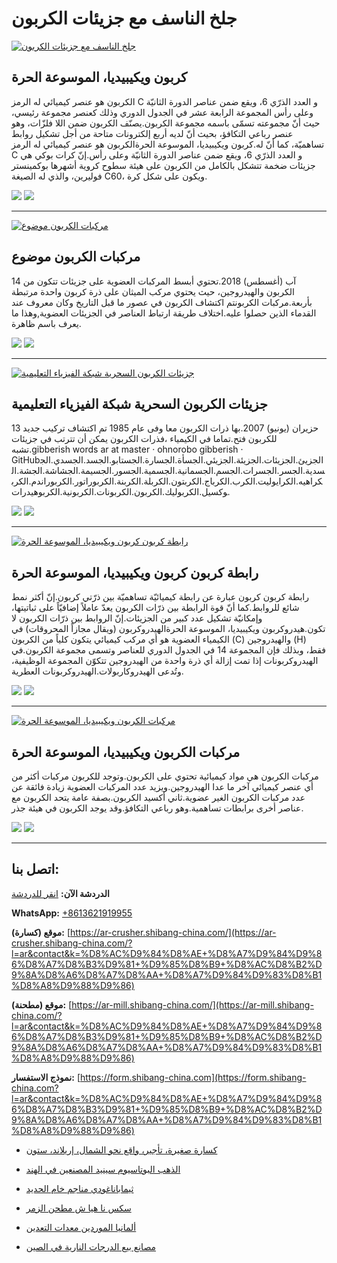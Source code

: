 # جلخ الناسف مع جزيئات الكربون

<a href="https://swt.shibang-china.com/?l=ar&img&k=%D8%AC%D9%84%D8%AE+%D8%A7%D9%84%D9%86%D8%A7%D8%B3%D9%81+%D9%85%D8%B9+%D8%AC%D8%B2%D9%8A%D8%A6%D8%A7%D8%AA+%D8%A7%D9%84%D9%83%D8%B1%D8%A8%D9%88%D9%86" target="_blank">![جلخ الناسف مع جزيئات الكربون](http://static.shibang-china.com/all-800x300/139.jpg)</a>

## كربون ويكيبيديا، الموسوعة الحرة
الكربون هو عنصر كيميائي له الرمز C و العدد الذرّي 6، ويقع ضمن عناصر الدورة الثانيّة وعلى رأس المجموعة الرابعة عشر في الجدول الدوري وذلك كعنصر مجموعة رئيسي، حيث أنّ مجموعته تسمّى باسمه مجموعة الكربون.يصنّف الكربون ضمن اللا فلزّات، وهو عنصر رباعي التكافؤ، بحيث أنّ لديه أربع إلكترونات متاحة من أجل تشكيل روابط تساهميّة، كما أنّ له.كربون ويكيبيديا، الموسوعة الحرةالكربون هو عنصر كيميائي له الرمز C و العدد الذرّي 6، ويقع ضمن عناصر الدورة الثانيّة وعلى رأس.إنّ كرات بوكي هي جزيئات ضخمة تتشكل بالكامل من الكربون على هيئة سطوح كروية أشهرها بوكمينستر فوليرين، والذي له الصيغة C60، ويكون على شكل كرة.


<a href="https://whatsapp.shibangsoft.com/WhatsApp.php" target="_blank" title="WhatsApp">![](http://static.shibang-china.com/icon/whatsapp.png)</a> <a href="https://swt.shibang-china.com/?l=ar&icon&k=%D8%AC%D9%84%D8%AE+%D8%A7%D9%84%D9%86%D8%A7%D8%B3%D9%81+%D9%85%D8%B9+%D8%AC%D8%B2%D9%8A%D8%A6%D8%A7%D8%AA+%D8%A7%D9%84%D9%83%D8%B1%D8%A8%D9%88%D9%86" target="_blank">![](http://static.shibang-china.com/icon/chat-ar.png)</a>

---

<a href="https://swt.shibang-china.com/?l=ar&img&k=%D8%AC%D9%84%D8%AE+%D8%A7%D9%84%D9%86%D8%A7%D8%B3%D9%81+%D9%85%D8%B9+%D8%AC%D8%B2%D9%8A%D8%A6%D8%A7%D8%AA+%D8%A7%D9%84%D9%83%D8%B1%D8%A8%D9%88%D9%86" target="_blank">![مركبات الكربون موضوع](http://static.shibang-china.com/all-800x300/698.jpg)</a>

## مركبات الكربون موضوع
14 آب (أغسطس) 2018.تحتوي أبسط المركبات العضوية على جزيئات تتكون من الكربون والهيدروجين، حيث يحتوي مركب الميثان على ذرة كربون واحدة مرتبطة بأربعة.مركبات الكربونتم اكتشاف الكربون في عصور ما قبل التاريخ وكان معروف عند القدماء الذين حصلوا عليه.اختلاف طريقة ارتباط العناصر في الجزيئات العضوية,وهذا ما يعرف باسم ظاهرة.


<a href="https://whatsapp.shibangsoft.com/WhatsApp.php" target="_blank" title="WhatsApp">![](http://static.shibang-china.com/icon/whatsapp.png)</a> <a href="https://swt.shibang-china.com/?l=ar&icon&k=%D8%AC%D9%84%D8%AE+%D8%A7%D9%84%D9%86%D8%A7%D8%B3%D9%81+%D9%85%D8%B9+%D8%AC%D8%B2%D9%8A%D8%A6%D8%A7%D8%AA+%D8%A7%D9%84%D9%83%D8%B1%D8%A8%D9%88%D9%86" target="_blank">![](http://static.shibang-china.com/icon/chat-ar.png)</a>

---

<a href="https://swt.shibang-china.com/?l=ar&img&k=%D8%AC%D9%84%D8%AE+%D8%A7%D9%84%D9%86%D8%A7%D8%B3%D9%81+%D9%85%D8%B9+%D8%AC%D8%B2%D9%8A%D8%A6%D8%A7%D8%AA+%D8%A7%D9%84%D9%83%D8%B1%D8%A8%D9%88%D9%86" target="_blank">![جزيئات الكربون السحرية شبكة الفيزياء التعليمية](http://static.shibang-china.com/all-800x300/1272.jpg)</a>

## جزيئات الكربون السحرية شبكة الفيزياء التعليمية
13 حزيران (يونيو) 2007.بها ذرات الكربون معا وفى عام 1985 تم اكتشاف تركيب جديد للكربون فتح.تماما في الكيمياء ،فذرات الكربون يمكن أن تترتب في جزيئات تشبه.gibberish words ar at master · ohnorobo gibberish · GitHubالجزيئ.الجزيئات.الجزيئة.الجزيئي.الجسأة.الجسارة.الجستابو.الجسد.الجسدي.الجسدية.الجسر.الجسرات.الجسم.الجسمانية.الجسمية.الجسور.الجسيمة.الجشاشة.الجشة.الكراهيه.الكرايوليت.الكرب.الكرباج.الكربتون.الكربلة.الكربنة.الكربوراتور.الكربوراندم.الكربوكسيل.الكربوليك.الكربون.الكربونات.الكربونية.الكربوهيدرات.


<a href="https://whatsapp.shibangsoft.com/WhatsApp.php" target="_blank" title="WhatsApp">![](http://static.shibang-china.com/icon/whatsapp.png)</a> <a href="https://swt.shibang-china.com/?l=ar&icon&k=%D8%AC%D9%84%D8%AE+%D8%A7%D9%84%D9%86%D8%A7%D8%B3%D9%81+%D9%85%D8%B9+%D8%AC%D8%B2%D9%8A%D8%A6%D8%A7%D8%AA+%D8%A7%D9%84%D9%83%D8%B1%D8%A8%D9%88%D9%86" target="_blank">![](http://static.shibang-china.com/icon/chat-ar.png)</a>

---

<a href="https://swt.shibang-china.com/?l=ar&img&k=%D8%AC%D9%84%D8%AE+%D8%A7%D9%84%D9%86%D8%A7%D8%B3%D9%81+%D9%85%D8%B9+%D8%AC%D8%B2%D9%8A%D8%A6%D8%A7%D8%AA+%D8%A7%D9%84%D9%83%D8%B1%D8%A8%D9%88%D9%86" target="_blank">![رابطة كربون كربون ويكيبيديا، الموسوعة الحرة](http://static.shibang-china.com/all-800x300/832.jpg)</a>

## رابطة كربون كربون ويكيبيديا، الموسوعة الحرة
رابطة كربون كربون عبارة عن رابطة كيميائيّة تساهميّة بين ذرّتي كربون.إنّ أكثر نمط شائع للروابط.كما أنّ قوة الرابطة بين ذرّات الكربون يعدّ عاملاً إضافيّاً على ثباتيتها، وإمكانيّة تشكيل عدد كبير من الجزيئات.إنّ الروابط بين ذرّات الكربون لا تكون.هيدروكربون ويكيبيديا، الموسوعة الحرةالهيدروكربون (ويقال مجازاً المحروقات) في الكيمياء العضوية هو أي مركب كيميائي يتكون كلياً من الكربون (C) والهيدروجين (H) فقط، وبذلك فإن المجموعة 14 في الجدول الدوري للعناصر وتسمى مجموعة الكربون.في الهيدروكربونات إذا تمت إزالة أي ذرة واحدة من الهيدروجين تتكوّن المجموعة الوظيفية، وتُدعى الهيدروكاربولات.الهيدروكربونات العطرية.


<a href="https://whatsapp.shibangsoft.com/WhatsApp.php" target="_blank" title="WhatsApp">![](http://static.shibang-china.com/icon/whatsapp.png)</a> <a href="https://swt.shibang-china.com/?l=ar&icon&k=%D8%AC%D9%84%D8%AE+%D8%A7%D9%84%D9%86%D8%A7%D8%B3%D9%81+%D9%85%D8%B9+%D8%AC%D8%B2%D9%8A%D8%A6%D8%A7%D8%AA+%D8%A7%D9%84%D9%83%D8%B1%D8%A8%D9%88%D9%86" target="_blank">![](http://static.shibang-china.com/icon/chat-ar.png)</a>

---

<a href="https://swt.shibang-china.com/?l=ar&img&k=%D8%AC%D9%84%D8%AE+%D8%A7%D9%84%D9%86%D8%A7%D8%B3%D9%81+%D9%85%D8%B9+%D8%AC%D8%B2%D9%8A%D8%A6%D8%A7%D8%AA+%D8%A7%D9%84%D9%83%D8%B1%D8%A8%D9%88%D9%86" target="_blank">![مركبات الكربون ويكيبيديا، الموسوعة الحرة](http://static.shibang-china.com/all-800x300/603.jpg)</a>

## مركبات الكربون ويكيبيديا، الموسوعة الحرة
مركبات الكربون هي مواد كيميائية تحتوي على الكربون.وتوجد للكربون مركبات أكثر من أي عنصر كيميائي آخر ما عدا الهيدروجين.ويزيد عدد المركبات العضوية زيادة فائقة عن عدد مركبات الكربون الغير عضوية.ثاني أكسيد الكربون.بصفة عامة يتحد الكربون مع عناصر أخرى برابطات تساهمية.وهو رباعي التكافؤ.وقد يوجد الكربون في هيئة جذر.

<a href="https://whatsapp.shibangsoft.com/WhatsApp.php" target="_blank" title="WhatsApp">![](http://static.shibang-china.com/icon/whatsapp.png)</a> <a href="https://swt.shibang-china.com/?l=ar&icon&k=%D8%AC%D9%84%D8%AE+%D8%A7%D9%84%D9%86%D8%A7%D8%B3%D9%81+%D9%85%D8%B9+%D8%AC%D8%B2%D9%8A%D8%A6%D8%A7%D8%AA+%D8%A7%D9%84%D9%83%D8%B1%D8%A8%D9%88%D9%86" target="_blank">![](http://static.shibang-china.com/icon/chat-ar.png)</a>

---
## اتصل بنا:

**الدردشة الآن:** [انقر للدردشة](https://swt.shibang-china.com?l=ar&contact&k=%D8%AC%D9%84%D8%AE+%D8%A7%D9%84%D9%86%D8%A7%D8%B3%D9%81+%D9%85%D8%B9+%D8%AC%D8%B2%D9%8A%D8%A6%D8%A7%D8%AA+%D8%A7%D9%84%D9%83%D8%B1%D8%A8%D9%88%D9%86)

**WhatsApp:**  [+8613621919955](https://whatsapp.shibangsoft.com/WhatsApp.php)

**موقع (كسارة):** [https://ar-crusher.shibang-china.com/](https://ar-crusher.shibang-china.com/?l=ar&contact&k=%D8%AC%D9%84%D8%AE+%D8%A7%D9%84%D9%86%D8%A7%D8%B3%D9%81+%D9%85%D8%B9+%D8%AC%D8%B2%D9%8A%D8%A6%D8%A7%D8%AA+%D8%A7%D9%84%D9%83%D8%B1%D8%A8%D9%88%D9%86)

**موقع (مطحنة):** [https://ar-mill.shibang-china.com/](https://ar-mill.shibang-china.com/?l=ar&contact&k=%D8%AC%D9%84%D8%AE+%D8%A7%D9%84%D9%86%D8%A7%D8%B3%D9%81+%D9%85%D8%B9+%D8%AC%D8%B2%D9%8A%D8%A6%D8%A7%D8%AA+%D8%A7%D9%84%D9%83%D8%B1%D8%A8%D9%88%D9%86)

**نموذج الاستفسار:** [https://form.shibang-china.com](https://form.shibang-china.com?l=ar&contact&k=%D8%AC%D9%84%D8%AE+%D8%A7%D9%84%D9%86%D8%A7%D8%B3%D9%81+%D9%85%D8%B9+%D8%AC%D8%B2%D9%8A%D8%A6%D8%A7%D8%AA+%D8%A7%D9%84%D9%83%D8%B1%D8%A8%D9%88%D9%86)

* [كسارة صغيرة، تأجير، واقع نحو الشمال، إريلاند، ستون](../35/%D9%83%D8%B3%D8%A7%D8%B1%D8%A9%20%D8%B5%D8%BA%D9%8A%D8%B1%D8%A9%D8%8C%20%D8%AA%D8%A3%D8%AC%D9%8A%D8%B1%D8%8C%20%D9%88%D8%A7%D9%82%D8%B9%20%D9%86%D8%AD%D9%88%20%D8%A7%D9%84%D8%B4%D9%85%D8%A7%D9%84%D8%8C%20%D8%A5%D8%B1%D9%8A%D9%84%D8%A7%D9%86%D8%AF%D8%8C%20%D8%B3%D8%AA%D9%88%D9%86.md)

* [الذهب البوتاسيوم سينيد المصنعين في الهند](../34/%D8%A7%D9%84%D8%B0%D9%87%D8%A8%20%D8%A7%D9%84%D8%A8%D9%88%D8%AA%D8%A7%D8%B3%D9%8A%D9%88%D9%85%20%D8%B3%D9%8A%D9%86%D9%8A%D8%AF%20%D8%A7%D9%84%D9%85%D8%B5%D9%86%D8%B9%D9%8A%D9%86%20%D9%81%D9%8A%20%D8%A7%D9%84%D9%87%D9%86%D8%AF.md)

* [ثيماباناغودي مناجم خام الحديد](../34/%D8%AB%D9%8A%D9%85%D8%A7%D8%A8%D8%A7%D9%86%D8%A7%D8%BA%D9%88%D8%AF%D9%8A%20%D9%85%D9%86%D8%A7%D8%AC%D9%85%20%D8%AE%D8%A7%D9%85%20%D8%A7%D9%84%D8%AD%D8%AF%D9%8A%D8%AF.md)

* [سكس نا هيا ش مطحن الزمر](../34/%D8%B3%D9%83%D8%B3%20%D9%86%D8%A7%20%D9%87%D9%8A%D8%A7%20%D8%B4%20%D9%85%D8%B7%D8%AD%D9%86%20%D8%A7%D9%84%D8%B2%D9%85%D8%B1.md)

* [ألمانيا الموردين معدات التعدين](../33/%D8%A3%D9%84%D9%85%D8%A7%D9%86%D9%8A%D8%A7%20%D8%A7%D9%84%D9%85%D9%88%D8%B1%D8%AF%D9%8A%D9%86%20%D9%85%D8%B9%D8%AF%D8%A7%D8%AA%20%D8%A7%D9%84%D8%AA%D8%B9%D8%AF%D9%8A%D9%86.md)

* [مصانع بيع الدرجات النارية في الصين](../35/%D9%85%D8%B5%D8%A7%D9%86%D8%B9%20%D8%A8%D9%8A%D8%B9%20%D8%A7%D9%84%D8%AF%D8%B1%D8%AC%D8%A7%D8%AA%20%D8%A7%D9%84%D9%86%D8%A7%D8%B1%D9%8A%D8%A9%20%D9%81%D9%8A%20%D8%A7%D9%84%D8%B5%D9%8A%D9%86.md)